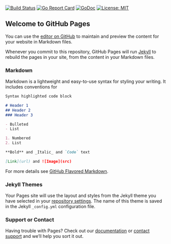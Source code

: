 [![Build Status](https://api.travis-ci.org/benjivesterby/montecarlopi.svg?branch=master)](https://api.travis-ci.org/benjivesterby/montecarlopi.svg?branch=master)
[![Go Report Card](https://goreportcard.com/badge/github.com/benjivesterby/montecarlopi)](https://goreportcard.com/report/github.com/benjivesterby/montecarlopi)
[![GoDoc](https://godoc.org/github.com/benjivesterby/montecarlopi?status.svg)](https://godoc.org/github.com/benjivesterby/montecarlopi)
[![License: MIT](https://img.shields.io/badge/License-MIT-yellow.svg)](https://opensource.org/licenses/MIT)

## Welcome to GitHub Pages

You can use the [editor on GitHub](https://github.com/benjivesterby/montecarlopi/edit/master/README.md) to maintain and preview the content for your website in Markdown files.

Whenever you commit to this repository, GitHub Pages will run [Jekyll](https://jekyllrb.com/) to rebuild the pages in your site, from the content in your Markdown files.

### Markdown

Markdown is a lightweight and easy-to-use syntax for styling your writing. It includes conventions for

```markdown
Syntax highlighted code block

# Header 1
## Header 2
### Header 3

- Bulleted
- List

1. Numbered
2. List

**Bold** and _Italic_ and `Code` text

[Link](url) and ![Image](src)
```

For more details see [GitHub Flavored Markdown](https://guides.github.com/features/mastering-markdown/).

### Jekyll Themes

Your Pages site will use the layout and styles from the Jekyll theme you have selected in your [repository settings](https://github.com/benjivesterby/montecarlopi/settings). The name of this theme is saved in the Jekyll `_config.yml` configuration file.

### Support or Contact

Having trouble with Pages? Check out our [documentation](https://help.github.com/categories/github-pages-basics/) or [contact support](https://github.com/contact) and we’ll help you sort it out.
